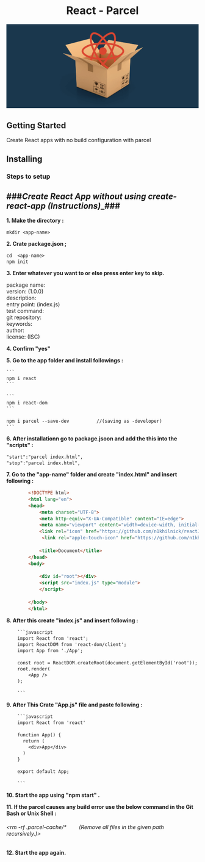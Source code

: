 <h1 align="center">
    React - Parcel
</h1>

![react-parcel](https://github.com/n1khilnick/react-parcel/blob/master/react-parcel-cover.png)


## Getting Started

Create React apps with no build configuration with parcel

## Installing

### Steps to setup

###___Create React App  without using create-react-app (Instructions)____###
-----------------------------------------------------------------------------


**1. Make the directory :**

    mkdir <app-name>

**2. Crate package.json ;**
  ```
  cd  <app-name>
  npm init
  ```
  
**3. Enter whatever you want to or else press enter key to skip.**

package name: <package-name> <br>
version: (1.0.0) <br>
description: <App-Description> <br>
entry point: (index.js) <br>
test command: <br>
git repository:<br>
keywords:<br>
author: <Your-Name> <br>
license: (ISC)

**4. Confirm "yes"** 

**5. Go to the app folder and install followings :**
	
	```
 	npm i react
	```
	
	```
 	npm i react-dom
	```
	
 	npm i parcel --save-dev          //(saving as -developer)
 	```
 

**6. After installationn go to package.jsoon and add the this into the "scripts" :**

	"start":"parcel index.html",
	"stop":"parcel index.html",

 
**7. Go to the "app-name" folder and create "index.html" and insert following :**

```html
		<!DOCTYPE html>  
		<html lang="en">
		<head>
			<meta charset="UTF-8">
			<meta http-equiv="X-UA-Compatible" content="IE=edge">
			<meta name="viewport" content="width=device-width, initial-scale=1.0">
 			<link rel="icon" href="https://github.com/n1khilnick/reactJS/blob/master/react-parcel.png" />
			 <link rel="apple-touch-icon" href="https://github.com/n1khilnick/reactJS/blob/master/react-parcel.png" />

			<title>Document</title>
		</head>
		<body>

			<div id="root"></div>
			<script src="index.js" type="module">
			</script>
			
		</body>
		</html>
```	
	
**8. After this create "index.js" and insert following :**
		
		```javascript
		import React from 'react';
		import ReactDOM from 'react-dom/client';
		import App from './App';

		const root = ReactDOM.createRoot(document.getElementById('root'));
		root.render(
			<App />
		);
	
		```



**9. After This Crate "App.js" file  and paste following :**

		```javascript
		import React from 'react'

		function App() {
		  return (
			<div>App</div>
		  )
		}

		export default App;
		
		```
		
		
**10. Start the app using "npm start" .**

**11. If the parcel causes any build error use the below command in the Git Bash or Unix Shell :**
 
 ######  <rm -rf .parcel-cache/*  &nbsp;&emsp;&ensp; (Remove all files in the given path recursively.)>

  
**12. Start the app again.**

